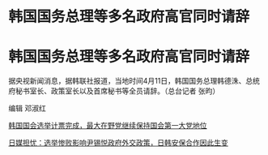 # 韩国国务总理等多名政府高官同时请辞

# 韩国国务总理等多名政府高官同时请辞

据央视新闻消息，据韩联社报道，当地时间4月11日，韩国国务总理韩德洙、总统府秘书室长、政策室长以及首席秘书等全员请辞。（总台记者 张昀）

编辑 邓淑红

[韩国国会选举计票完成，最大在野党继续保持国会第一大党地位](https://news.qq.com/rain/a/20240411A0200I00)

[日媒担忧：选举惨败影响尹锡悦政府外交政策，日韩安保合作因此生变](https://news.qq.com/rain/a/20240411A00PB500)

